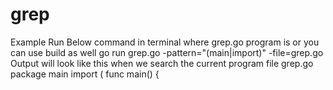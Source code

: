 # grep
Example
Run Below command in terminal where grep.go program is or you can use build as well
go run grep.go -pattern="(main|import)" -file=grep.go
Output will look like this when we search the current program file grep.go
package main
import (
func main() {

